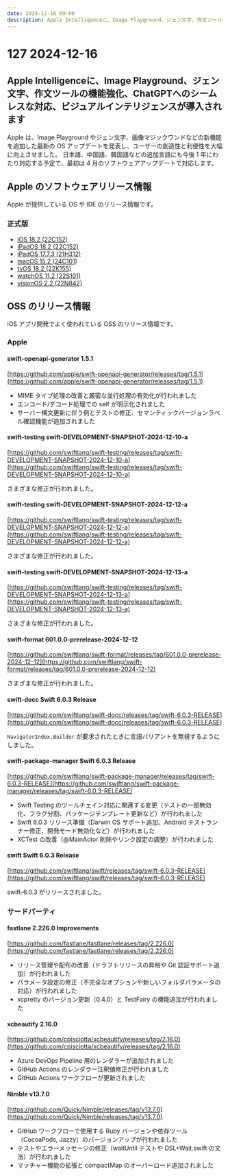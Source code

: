 ```yaml
---
date: 2024-12-16 09:00
description: Apple Intelligenceに、Image Playground、ジェン文字、作文ツールの機能強化、ChatGPTへのシームレスな対応、ビジュアルインテリジェンスが導入されます、swift-6.0.3 がリリース、ほか
---
```

# 127 2024-12-16

## Apple Intelligenceに、Image Playground、ジェン文字、作文ツールの機能強化、ChatGPTへのシームレスな対応、ビジュアルインテリジェンスが導入されます

Apple は、Image Playground やジェン文字、画像マジックワンドなどの新機能を追加した最新の OS アップデートを発表し、ユーザーの創造性と利便性を大幅に向上させました。
日本語、中国語、韓国語などの追加言語にも今後 1 年にわたり対応する予定で、最初は 4 月のソフトウェアアップデートで対応します。

## Apple のソフトウェアリリース情報

Apple が提供している OS や IDE のリリース情報です。

### 正式版

- [iOS 18.2 (22C152)](https://developer.apple.com/news/releases/?id=12112024a)
- [iPadOS 18.2 (22C152)](https://developer.apple.com/news/releases/?id=12112024b)
- [iPadOS 17.7.3 (21H312)](https://developer.apple.com/news/releases/?id=12112024f)
- [macOS 15.2 (24C101)](https://developer.apple.com/news/releases/?id=12112024c)
- [tvOS 18.2 (22K155)](https://developer.apple.com/news/releases/?id=12112024d)
- [watchOS 11.2 (22S101)](https://developer.apple.com/news/releases/?id=12112024g)
- [visionOS 2.2 (22N842)](https://developer.apple.com/news/releases/?id=12112024e)

## OSS のリリース情報

iOS アプリ開発でよく使われている OSS のリリース情報です。

### Apple

#### swift-openapi-generator 1.5.1

[https://github.com/apple/swift-openapi-generator/releases/tag/1.5.1](https://github.com/apple/swift-openapi-generator/releases/tag/1.5.1)

- MIME タイプ処理の改善と厳密な並行処理の有効化が行われました
- エンコード/デコード処理での self が明示化されました
- サーバー構文更新に伴う例とテストの修正、セマンティックバージョンラベル確認機能が追加されました

#### swift-testing swift-DEVELOPMENT-SNAPSHOT-2024-12-10-a

[https://github.com/swiftlang/swift-testing/releases/tag/swift-DEVELOPMENT-SNAPSHOT-2024-12-10-a](https://github.com/swiftlang/swift-testing/releases/tag/swift-DEVELOPMENT-SNAPSHOT-2024-12-10-a)

さまざまな修正が行われました。

#### swift-testing swift-DEVELOPMENT-SNAPSHOT-2024-12-12-a

[https://github.com/swiftlang/swift-testing/releases/tag/swift-DEVELOPMENT-SNAPSHOT-2024-12-12-a](https://github.com/swiftlang/swift-testing/releases/tag/swift-DEVELOPMENT-SNAPSHOT-2024-12-12-a)

さまざまな修正が行われました。

#### swift-testing swift-DEVELOPMENT-SNAPSHOT-2024-12-13-a

[https://github.com/swiftlang/swift-testing/releases/tag/swift-DEVELOPMENT-SNAPSHOT-2024-12-13-a](https://github.com/swiftlang/swift-testing/releases/tag/swift-DEVELOPMENT-SNAPSHOT-2024-12-13-a)

さまざまな修正が行われました。

#### swift-format 601.0.0-prerelease-2024-12-12

[https://github.com/swiftlang/swift-format/releases/tag/601.0.0-prerelease-2024-12-12](https://github.com/swiftlang/swift-format/releases/tag/601.0.0-prerelease-2024-12-12)

さまざまな修正が行われました。

#### swift-docc Swift 6.0.3 Release

[https://github.com/swiftlang/swift-docc/releases/tag/swift-6.0.3-RELEASE](https://github.com/swiftlang/swift-docc/releases/tag/swift-6.0.3-RELEASE)

`NavigatorIndex.Builder` が要求されたときに言語バリアントを無視するようにしました。

#### swift-package-manager Swift 6.0.3 Release

[https://github.com/swiftlang/swift-package-manager/releases/tag/swift-6.0.3-RELEASE](https://github.com/swiftlang/swift-package-manager/releases/tag/swift-6.0.3-RELEASE)

- Swift Testing のツールチェイン対応に関連する変更（テストの一部無効化、フラグ分割、パッケージテンプレート更新など）が行われました
- Swift 6.0.3 リリース準備（Darwin OS サポート追加、Android テストランナー修正、開発モード無効化など）が行われました
- XCTest の改善（@MainActor 削除やリンク設定の調整）が行われました

#### swift Swift 6.0.3 Release

[https://github.com/swiftlang/swift/releases/tag/swift-6.0.3-RELEASE](https://github.com/swiftlang/swift/releases/tag/swift-6.0.3-RELEASE)

swift-6.0.3 がリリースされました。

### サードパーティ

#### fastlane 2.226.0 Improvements

[https://github.com/fastlane/fastlane/releases/tag/2.226.0](https://github.com/fastlane/fastlane/releases/tag/2.226.0)

- リリース管理や配布の改善（ドラフトリリースの昇格や Git 認証サポート追加）が行われました
- パラメータ設定の修正（不完全なオプションや新しいフォルダパラメータの対応）が行われました
- xcpretty のバージョン更新（0.4.0）と TestFairy の機能追加が行われました

#### xcbeautify 2.16.0

[https://github.com/cpisciotta/xcbeautify/releases/tag/2.16.0](https://github.com/cpisciotta/xcbeautify/releases/tag/2.16.0)

- Azure DevOps Pipeline 用のレンダラーが追加されました
- GitHub Actions のレンダラー注釈値修正が行われました
- GitHub Actions ワークフローが更新されました

#### Nimble v13.7.0

[https://github.com/Quick/Nimble/releases/tag/v13.7.0](https://github.com/Quick/Nimble/releases/tag/v13.7.0)

- GitHub ワークフローで使用する Ruby バージョンや依存ツール（CocoaPods, Jazzy）のバージョンアップが行われました
- テストやエラーメッセージの修正（waitUntil テストや DSL+Wait.swift の文法）が行われました
- マッチャー機能の拡張と compactMap のオーバーロード追加されました
